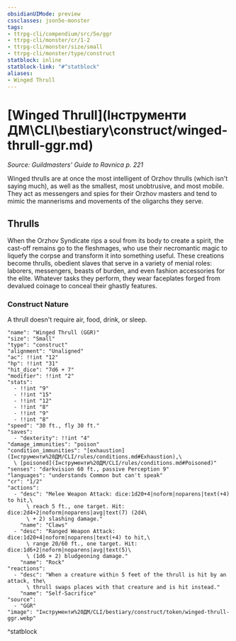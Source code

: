 ```yaml
---
obsidianUIMode: preview
cssclasses: json5e-monster
tags:
- ttrpg-cli/compendium/src/5e/ggr
- ttrpg-cli/monster/cr/1-2
- ttrpg-cli/monster/size/small
- ttrpg-cli/monster/type/construct
statblock: inline
statblock-link: "#^statblock"
aliases:
- Winged Thrull
---
```

# [Winged Thrull](Інструменти ДМ\CLI\bestiary\construct/winged-thrull-ggr.md)
*Source: Guildmasters' Guide to Ravnica p. 221*  

Winged thrulls are at once the most intelligent of Orzhov thrulls (which isn't saying much), as well as the smallest, most unobtrusive, and most mobile. They act as messengers and spies for their Orzhov masters and tend to mimic the mannerisms and movements of the oligarchs they serve.

## Thrulls

When the Orzhov Syndicate rips a soul from its body to create a spirit, the cast-off remains go to the fleshmages, who use their necromantic magic to liquefy the corpse and transform it into something useful. These creations become thrulls, obedient slaves that serve in a variety of menial roles: laborers, messengers, beasts of burden, and even fashion accessories for the elite. Whatever tasks they perform, they wear faceplates forged from devalued coinage to conceal their ghastly features.

### Construct Nature

A thrull doesn't require air, food, drink, or sleep.

```statblock
"name": "Winged Thrull (GGR)"
"size": "Small"
"type": "construct"
"alignment": "Unaligned"
"ac": !!int "12"
"hp": !!int "31"
"hit_dice": "7d6 + 7"
"modifier": !!int "2"
"stats":
  - !!int "9"
  - !!int "15"
  - !!int "12"
  - !!int "8"
  - !!int "9"
  - !!int "8"
"speed": "30 ft., fly 30 ft."
"saves":
  - "dexterity": !!int "4"
"damage_immunities": "poison"
"condition_immunities": "[exhaustion](Інструменти%20ДМ/CLI/rules/conditions.md#Exhaustion),\
  \ [poisoned](Інструменти%20ДМ/CLI/rules/conditions.md#Poisoned)"
"senses": "darkvision 60 ft., passive Perception 9"
"languages": "understands Common but can't speak"
"cr": "1/2"
"actions":
  - "desc": "Melee Weapon Attack: dice:1d20+4|noform|noparens|text(+4) to hit,\
      \ reach 5 ft., one target. Hit: dice:2d4+2|noform|noparens|avg|text(7) (2d4\
      \ + 2) slashing damage."
    "name": "Claws"
  - "desc": "Ranged Weapon Attack: dice:1d20+4|noform|noparens|text(+4) to hit,\
      \ range 20/60 ft., one target. Hit: dice:1d6+2|noform|noparens|avg|text(5)\
      \ (1d6 + 2) bludgeoning damage."
    "name": "Rock"
"reactions":
  - "desc": "When a creature within 5 feet of the thrull is hit by an attack, the\
      \ thrull swaps places with that creature and is hit instead."
    "name": "Self-Sacrifice"
"source":
  - "GGR"
"image": "Інструменти%20ДМ/CLI/bestiary/construct/token/winged-thrull-ggr.webp"
```
^statblock